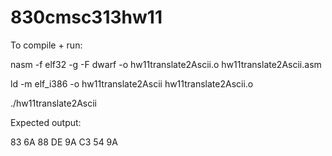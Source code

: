 # 830cmsc313hw11
To compile + run:

nasm -f elf32 -g -F dwarf -o hw11translate2Ascii.o hw11translate2Ascii.asm

ld -m elf_i386 -o hw11translate2Ascii hw11translate2Ascii.o

./hw11translate2Ascii

Expected output:

83 6A 88 DE 9A C3 54 9A
